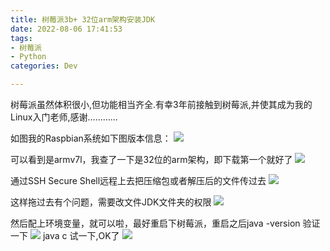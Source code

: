 ```yaml
---
title: 树莓派3b+ 32位arm架构安装JDK
date: 2022-08-06 17:41:53
tags: 
- 树莓派
- Python
categories: Dev

---
```

树莓派虽然体积很小,但功能相当齐全.有幸3年前接触到树莓派,并使其成为我的Linux入门老师,感谢…………
<!-- moew -->

如图我的Raspbian系统如下图版本信息：
![](https://raw.githubusercontent.com/YuanZhou314/PicRepo/main/imgs/20220806174245.png)

可以看到是armv7l，我查了一下是32位的arm架构，即下载第一个就好了
![](https://raw.githubusercontent.com/YuanZhou314/PicRepo/main/imgs/20220806174313.png)

通过SSH Secure Shell远程上去把压缩包或者解压后的文件传过去
![](https://raw.githubusercontent.com/YuanZhou314/PicRepo/main/imgs/20220806174410.png)

这样拖过去有个问题，需要改文件JDK文件夹的权限
![](https://raw.githubusercontent.com/YuanZhou314/PicRepo/main/imgs/20220806174453.png)

然后配上环境变量，就可以啦，最好重启下树莓派，重启之后java -version 验证一下
![](https://raw.githubusercontent.com/YuanZhou314/PicRepo/main/imgs/20220806174513.png)
java c 试一下,OK了
![](https://raw.githubusercontent.com/YuanZhou314/PicRepo/main/imgs/20220806174602.png)
